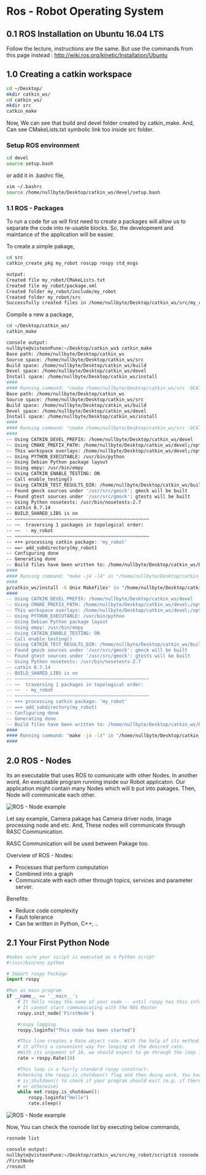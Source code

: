 # Ros - Robot Operating System

## 0.1 ROS Installation on Ubuntu 16.04 LTS

Follow the lecture, instructions are the same. But use the commands from this page instead : http://wiki.ros.org/kinetic/Installation/Ubuntu

## 1.0 Creating a catkin workspace

```bash
cd ~/Desktop/
mkdir catkin_ws/
cd catkin_ws/
mkdir src
catkin_make
```

Now, We can see that build and devel folder created by catkin_make. And, Can see CMakeLists.txt symbolic link too inside src folder.

### Setup ROS environment

```bash
cd devel
source setup.bash
```

or add it in .bashrc file,

```bash
vim ~/.bashrc
source /home/nullbyte/Desktop/catkin_ws/devel/setup.bash
```

### 1.1 ROS - Packages

To run a code for us will first need to create a packages will allow us to separate the code into re-usable blocks. So, the development and maintance of the application will be easier.

To create a simple pakage,

```bash
cd src
catkin_create_pkg my_robot roscpp rospy std_msgs
```

```bash
output:
Created file my_robot/CMakeLists.txt
Created file my_robot/package.xml
Created folder my_robot/include/my_robot
Created folder my_robot/src
Successfully created files in /home/nullbyte/Desktop/catkin_ws/src/my_robot. Please adjust the values in package.xml.
```

Compile a new a package,

```bash
cd ~/Desktop/catkin_ws/
catkin_make
```

```bash
console output:
nullbyte@visteonPune:~/Desktop/catkin_ws$ catkin_make
Base path: /home/nullbyte/Desktop/catkin_ws
Source space: /home/nullbyte/Desktop/catkin_ws/src
Build space: /home/nullbyte/Desktop/catkin_ws/build
Devel space: /home/nullbyte/Desktop/catkin_ws/devel
Install space: /home/nullbyte/Desktop/catkin_ws/install
####
#### Running command: "cmake /home/nullbyte/Desktop/catkin_ws/src -DCATKIN_DEVEL_PREFIX=/home/nullbyte/Desktop/catkin_ws/devel -DCMAKE_INSTALL_PREFIX=/home/nullbyte/Desktonullbyte@visteonPune:~/Desktop/catkin_ws$ catkin_make
Base path: /home/nullbyte/Desktop/catkin_ws
Source space: /home/nullbyte/Desktop/catkin_ws/src
Build space: /home/nullbyte/Desktop/catkin_ws/build
Devel space: /home/nullbyte/Desktop/catkin_ws/devel
Install space: /home/nullbyte/Desktop/catkin_ws/install
####
#### Running command: "cmake /home/nullbyte/Desktop/catkin_ws/src -DCATKIN_DEVEL_PREFIX=/home/nullbyte/Desktop/catkin_ws/devel -DCMAKE_INSTALL_PREFIX=/home/nullbyte/Desktop/catkin_ws/install -G Unix Makefiles" in "/home/nullbyte/Desktop/catkin_ws/build"
####
-- Using CATKIN_DEVEL_PREFIX: /home/nullbyte/Desktop/catkin_ws/devel
-- Using CMAKE_PREFIX_PATH: /home/nullbyte/Desktop/catkin_ws/devel;/opt/ros/kinetic
-- This workspace overlays: /home/nullbyte/Desktop/catkin_ws/devel;/opt/ros/kinetic
-- Using PYTHON_EXECUTABLE: /usr/bin/python
-- Using Debian Python package layout
-- Using empy: /usr/bin/empy
-- Using CATKIN_ENABLE_TESTING: ON
-- Call enable_testing()
-- Using CATKIN_TEST_RESULTS_DIR: /home/nullbyte/Desktop/catkin_ws/build/test_results
-- Found gmock sources under '/usr/src/gmock': gmock will be built
-- Found gtest sources under '/usr/src/gmock': gtests will be built
-- Using Python nosetests: /usr/bin/nosetests-2.7
-- catkin 0.7.14
-- BUILD_SHARED_LIBS is on
-- ~~~~~~~~~~~~~~~~~~~~~~~~~~~~~~~~~~~~~~~~~~~~~~~~~
-- ~~  traversing 1 packages in topological order:
-- ~~  - my_robot
-- ~~~~~~~~~~~~~~~~~~~~~~~~~~~~~~~~~~~~~~~~~~~~~~~~~
-- +++ processing catkin package: 'my_robot'
-- ==> add_subdirectory(my_robot)
-- Configuring done
-- Generating done
-- Build files have been written to: /home/nullbyte/Desktop/catkin_ws/build
####
#### Running command: "make -j4 -l4" in "/home/nullbyte/Desktop/catkin_ws/build"
####
p/catkin_ws/install -G Unix Makefiles" in "/home/nullbyte/Desktop/catkin_ws/build"
####
-- Using CATKIN_DEVEL_PREFIX: /home/nullbyte/Desktop/catkin_ws/devel
-- Using CMAKE_PREFIX_PATH: /home/nullbyte/Desktop/catkin_ws/devel;/opt/ros/kinetic
-- This workspace overlays: /home/nullbyte/Desktop/catkin_ws/devel;/opt/ros/kinetic
-- Using PYTHON_EXECUTABLE: /usr/bin/python
-- Using Debian Python package layout
-- Using empy: /usr/bin/empy
-- Using CATKIN_ENABLE_TESTING: ON
-- Call enable_testing()
-- Using CATKIN_TEST_RESULTS_DIR: /home/nullbyte/Desktop/catkin_ws/build/test_results
-- Found gmock sources under '/usr/src/gmock': gmock will be built
-- Found gtest sources under '/usr/src/gmock': gtests will be built
-- Using Python nosetests: /usr/bin/nosetests-2.7
-- catkin 0.7.14
-- BUILD_SHARED_LIBS is on
-- ~~~~~~~~~~~~~~~~~~~~~~~~~~~~~~~~~~~~~~~~~~~~~~~~~
-- ~~  traversing 1 packages in topological order:
-- ~~  - my_robot
-- ~~~~~~~~~~~~~~~~~~~~~~~~~~~~~~~~~~~~~~~~~~~~~~~~~
-- +++ processing catkin package: 'my_robot'
-- ==> add_subdirectory(my_robot)
-- Configuring done
-- Generating done
-- Build files have been written to: /home/nullbyte/Desktop/catkin_ws/build
####
#### Running command: "make -j4 -l4" in "/home/nullbyte/Desktop/catkin_ws/build"
####
```

## 2.0 ROS - Nodes

Its an executable that uses ROS to comunicate with other Nodes. In another word, An executable program running inside our Robot applicaton. Our application might contain many Nodes which will b put into pakages. Then, Node will communicate each other.

![ROS - Node example](ROS_Nodes.png)

Let say example, Camera pakage has Camera driver node, Image processing node and etc. And, These nodes will communicate through RASC Communication.

RASC Communication will be used between Pakage too.

Overview of ROS - Nodes:

- Processes that perform computation
- Combined into a graph
- Communicate with each other through topics, services and parameter server.

Benefits:

- Reduce code complexity
- Fault tolerance
- Can be written in Python, C++, ..

## 2.1 Your First Python Node

```python
#makes sure your script is executed as a Python script
#!/usr/bin/env python

# Import rospy Package
import rospy

#Run as main program
if __name__ == '__main__':
    # It tells rospy the name of your node -- until rospy has this information
    # It cannot start communicating with the ROS Master
    rospy.init_node('FirstNode')

    #rospy logging
    rospy.loginfo("This node has been started")

    #This line creates a Rate object rate. With the help of its method sleep()
    # it offers a convenient way for looping at the desired rate.
    #With its argument of 10, we should expect to go through the loop 10 times per second.
    rate = rospy.Rate(10)

    #This loop is a fairly standard rospy construct:
    #checking the rospy.is_shutdown() flag and then doing work. You have to check
    # is_shutdown() to check if your program should exit (e.g. if there is a Ctrl-C
    # or otherwise)
    while not rospy.is_shutdown():
        rospy.loginfo("Hello")
        rate.sleep()
```

![ROS - Node example](First_node_1.png)

Now, You can check the rosnode list by executing below commands,

```bash
rosnode list
```

```bash
console output:
nullbyte@visteonPune:~/Desktop/catkin_ws/src/my_robot/scripts$ rosnode list
/FirstNode
/rosout
```